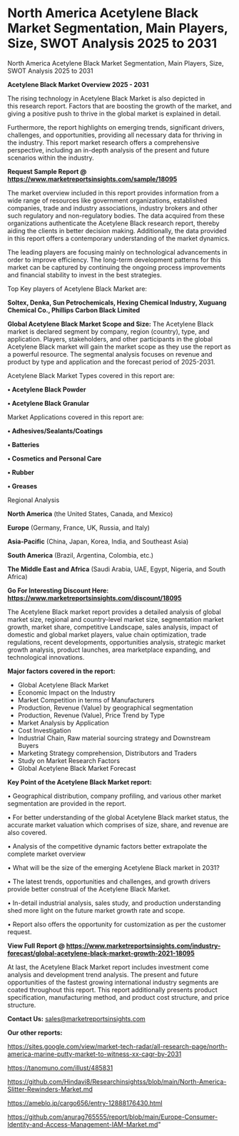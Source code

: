 # North America Acetylene Black Market Segmentation, Main Players, Size, SWOT Analysis 2025 to 2031
North America Acetylene Black Market Segmentation, Main Players, Size, SWOT Analysis 2025 to 2031

<Strong> Acetylene Black Market Overview 2025 - 2031</strong>

The rising technology in Acetylene Black Market is also depicted in this research report. Factors that are boosting the growth of the market, and giving a positive push to thrive in the global market is explained in detail.

Furthermore, the report highlights on emerging trends, significant drivers, challenges, and opportunities, providing all necessary data for thriving in the industry. This report market research offers a comprehensive perspective, including an in-depth analysis of the present and future scenarios within the industry.

<strong>Request Sample Report @ <a href=https://www.marketreportsinsights.com/sample/18095>https://www.marketreportsinsights.com/sample/18095</a></strong>

The market overview included in this report provides information from a wide range of resources like government organizations, established companies, trade and industry associations, industry brokers and other such regulatory and non-regulatory bodies. The data acquired from these organizations authenticate the Acetylene Black research report, thereby aiding the clients in better decision making. Additionally, the data provided in this report offers a contemporary understanding of the market dynamics.

The leading players are focusing mainly on technological advancements in order to improve efficiency. The long-term development patterns for this market can be captured by continuing the ongoing process improvements and financial stability to invest in the best strategies.

Top Key players of Acetylene Black Market are:

<strong>Soltex, Denka, Sun Petrochemicals, Hexing Chemical Industry, Xuguang Chemical Co., Phillips Carbon Black Limited</strong>

<strong><b>Global Acetylene Black Market Scope and Size:</b></strong>
The Acetylene Black market is declared segment by company, region (country), type, and application. Players, stakeholders, and other participants in the global Acetylene Black market will gain the market scope as they use the report as a powerful resource. The segmental analysis focuses on revenue and product by type and application and the forecast period of 2025-2031.

Acetylene Black Market Types covered in this report are:

<strong>• Acetylene Black Powder

• Acetylene Black Granular</strong>

Market Applications covered in this report are:

<strong>• Adhesives/Sealants/Coatings

• Batteries

• Cosmetics and Personal Care

• Rubber

• Greases</strong> 

Regional Analysis

<strong>North America</strong> (the United States, Canada, and Mexico)

<strong>Europe</strong> (Germany, France, UK, Russia, and Italy)

<strong>Asia-Pacific</strong> (China, Japan, Korea, India, and Southeast Asia)

<strong>South America</strong> (Brazil, Argentina, Colombia, etc.)

<strong>The Middle East and Africa</strong> (Saudi Arabia, UAE, Egypt, Nigeria, and South Africa)

<strong>Go For Interesting Discount Here: <a href=https://www.marketreportsinsights.com/discount/18095>https://www.marketreportsinsights.com/discount/18095</a></strong>

The Acetylene Black market report provides a detailed analysis of global market size, regional and country-level market size, segmentation market growth, market share, competitive Landscape, sales analysis, impact of domestic and global market players, value chain optimization, trade regulations, recent developments, opportunities analysis, strategic market growth analysis, product launches, area marketplace expanding, and technological innovations.

<strong><b>Major factors covered in the report:</b></strong>
<ul>
  <li>Global Acetylene Black Market </li>
  <li>Economic Impact on the Industry</li>
  <li>Market Competition in terms of Manufacturers</li>
  <li>Production, Revenue (Value) by geographical segmentation</li>
  <li>Production, Revenue (Value), Price Trend by Type</li>
  <li>Market Analysis by Application</li>
  <li>Cost Investigation</li>
  <li>Industrial Chain, Raw material sourcing strategy and Downstream Buyers</li>
  <li>Marketing Strategy comprehension, Distributors and Traders</li>
  <li>Study on Market Research Factors</li>
  <li>Global Acetylene Black Market Forecast</li>
</ul>

<strong><b>Key Point of the Acetylene Black Market report:</b></strong>

• Geographical distribution, company profiling, and various other market segmentation are provided in the report.

• For better understanding of the global Acetylene Black market status, the accurate market valuation which comprises of size, share, and revenue are also covered.

• Analysis of the competitive dynamic factors better extrapolate the complete market overview

• What will be the size of the emerging Acetylene Black market in 2031?

• The latest trends, opportunities and challenges, and growth drivers provide better construal of the Acetylene Black Market.

• In-detail industrial analysis, sales study, and production understanding shed more light on the future market growth rate and scope.

• Report also offers the opportunity for customization as per the customer request.

<strong><b>View Full Report @ <a href=https://www.marketreportsinsights.com/industry-forecast/global-acetylene-black-market-growth-2021-18095>https://www.marketreportsinsights.com/industry-forecast/global-acetylene-black-market-growth-2021-18095</a></b></strong>


At last, the Acetylene Black Market report includes investment come analysis and development trend analysis. The present and future opportunities of the fastest growing international industry segments are coated throughout this report. This report additionally presents product specification, manufacturing method, and product cost structure, and price structure.

<strong>Contact Us:</strong>
sales@marketreportsinsights.com

<strong>Our other reports:</strong>

<a href=https://sites.google.com/view/market-tech-radar/all-research-page/north-america-marine-putty-market-to-witness-xx-cagr-by-2031>https://sites.google.com/view/market-tech-radar/all-research-page/north-america-marine-putty-market-to-witness-xx-cagr-by-2031</a>

<a href=https://tanomuno.com/illust/485831>https://tanomuno.com/illust/485831</a>

<a href=https://github.com/Hindavi8/Researchinsightss/blob/main/North-America-Slitter-Rewinders-Market.md>https://github.com/Hindavi8/Researchinsightss/blob/main/North-America-Slitter-Rewinders-Market.md</a>

<a href=https://ameblo.jp/cargo656/entry-12888176430.html>https://ameblo.jp/cargo656/entry-12888176430.html</a>

<a href=https://github.com/anurag765555/report/blob/main/Europe-Consumer-Identity-and-Access-Management-IAM-Market.md>https://github.com/anurag765555/report/blob/main/Europe-Consumer-Identity-and-Access-Management-IAM-Market.md</a>"
